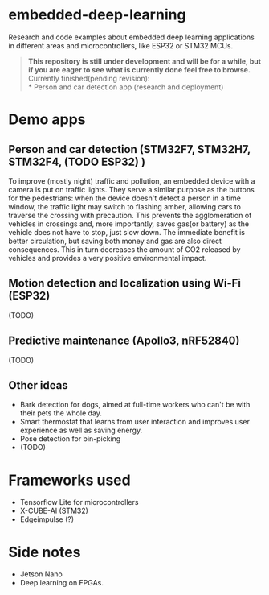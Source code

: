# embedded-deep-learning
 Research and code examples about embedded deep learning applications in different areas and microcontrollers, like ESP32 or STM32 MCUs.

> **This repository is still under development and will be for a while, but if you are eager to see what is currently done feel free to browse.**  
Currently finished(pending revision):  
    * Person and car detection app (research and deployment)

# Demo apps

## Person and car detection (STM32F7, STM32H7, STM32F4, (TODO ESP32) )
To improve (mostly night) traffic and pollution, an embedded device with a camera is put on traffic lights. They serve a similar purpose as the buttons for the pedestrians: when the device doesn't detect a person in a time window, the traffic light may switch to flashing amber, allowing cars to traverse the crossing with precaution. This prevents the agglomeration of vehicles in crossings and, more importantly, saves gas(or battery) as the vehicle does not have to stop, just slow down. The immediate benefit is better circulation, but saving both money and gas are also direct consequences. This in turn decreases the amount of CO2 released by vehicles and provides a very positive environmental impact.

## Motion detection and localization using Wi-Fi (ESP32)
(TODO)

## Predictive maintenance (Apollo3, nRF52840)
(TODO)

## Other ideas
* Bark detection for dogs, aimed at full-time workers who can't be with their pets the whole day.
* Smart thermostat that learns from user interaction and improves user experience as well as saving energy.
* Pose detection for bin-picking
* (TODO)

# Frameworks used

* Tensorflow Lite for microcontrollers
* X-CUBE-AI (STM32)
* Edgeimpulse (?)

# Side notes

* Jetson Nano
* Deep learning on FPGAs.
